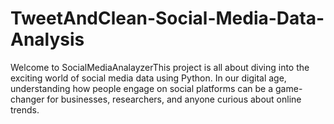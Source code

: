 # TweetAndClean-Social-Media-Data-Analysis
Welcome to SocialMediaAnalayzerThis project is all about diving into the exciting world of social media data using Python. In our digital age, understanding how people engage on social platforms can be a game-changer for businesses, researchers, and anyone curious about online trends.  
